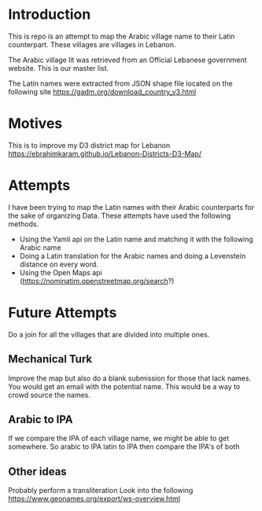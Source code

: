 # Introduction
This is repo is an attempt to map the Arabic village name to their Latin counterpart. These villages are villages in Lebanon.

The Arabic village lit was retrieved from an Official Lebanese government website. This is our master list.

The Latin names were extracted from JSON shape file located on the following site
https://gadm.org/download_country_v3.html

# Motives
This is to improve my D3 district map for Lebanon
https://ebrahimkaram.github.io/Lebanon-Districts-D3-Map/

# Attempts
I have been trying to map the Latin names with their Arabic counterparts for the sake of organizing Data. These attempts have used the following methods.
* Using the Yamli api on the Latin name and matching it with the following Arabic name
* Doing a Latin translation for the Arabic names and doing a Levenstein distance on every word.
* Using the Open Maps api (https://nominatim.openstreetmap.org/search?)



# Future Attempts
Do a join for all the villages that are divided into multiple ones.
## Mechanical Turk
Improve the map but also do a blank submission for those that lack names.
You would get an email with the potential name.
This would be a way to crowd source the names.
## Arabic to IPA
If we compare the IPA of each village name, we might be able to get somewhere.
So arabic to IPA
latin to IPA
then compare the IPA's of both

## Other ideas
Probably perform a transliteration
Look into the following
https://www.geonames.org/export/ws-overview.html
